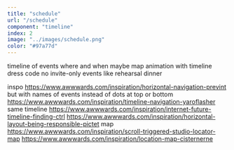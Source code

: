 ```yaml
---
title: "schedule"
url: "/schedule"
component: "timeline"
index: 2
image: "../images/schedule.png"
color: "#97a77d"
---
```


timeline of events
  where and when
    maybe map animation with timeline
  dress code
  no invite-only events like rehearsal dinner

inspo
  https://www.awwwards.com/inspiration/horizontal-navigation-prevint
    but with names of events instead of dots at top or bottom
  https://www.awwwards.com/inspiration/timeline-navigation-yaroflasher
    same
  timeline
    https://www.awwwards.com/inspiration/internet-future-timeline-finding-ctrl
    https://www.awwwards.com/inspiration/horizontal-layout-being-responsible-pictet
  map
    https://www.awwwards.com/inspiration/scroll-triggered-studio-locator-map
    https://www.awwwards.com/inspiration/location-map-cisternerne
